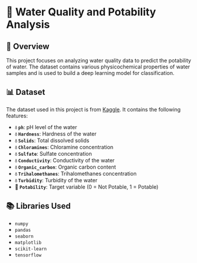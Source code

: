 # 🌊 Water Quality and Potability Analysis

## 📜 Overview
This project focuses on analyzing water quality data to predict the potability of water. The dataset contains various physicochemical properties of water samples and is used to build a deep learning model for classification.

## 📊 Dataset
The dataset used in this project is from [Kaggle](https://www.kaggle.com/datasets/). It contains the following features:

- **💧 `ph`**: pH level of the water
- **💧 `Hardness`**: Hardness of the water
- **💧 `Solids`**: Total dissolved solids
- **💧 `Chloramines`**: Chloramine concentration
- **💧 `Sulfate`**: Sulfate concentration
- **💧 `Conductivity`**: Conductivity of the water
- **💧 `Organic_carbon`**: Organic carbon content
- **💧 `Trihalomethanes`**: Trihalomethanes concentration
- **💧 `Turbidity`**: Turbidity of the water
- **🚰 `Potability`**: Target variable (0 = Not Potable, 1 = Potable)

## 📚 Libraries Used
- `numpy`
- `pandas`
- `seaborn`
- `matplotlib`
- `scikit-learn`
- `tensorflow`
